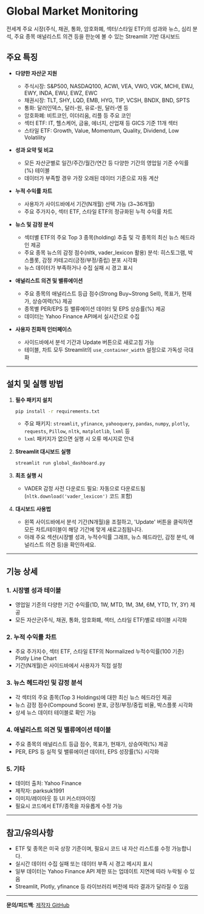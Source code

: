 # Global Market Monitoring

전세계 주요 시장(주식, 채권, 통화, 암호화폐, 섹터/스타일 ETF)의 성과와 뉴스, 심리 분석, 주요 종목 애널리스트 의견 등을 한눈에 볼 수 있는 Streamlit 기반 대시보드

## 주요 특징

- **다양한 자산군 지원**
  - 주식시장: S&P500, NASDAQ100, ACWI, VEA, VWO, VGK, MCHI, EWJ, EWY, INDA, EWU, EWZ, EWC
  - 채권시장: TLT, SHY, LQD, EMB, HYG, TIP, VCSH, BNDX, BND, SPTS
  - 통화: 달러인덱스, 달러-원, 유로-원, 달러-엔 등
  - 암호화폐: 비트코인, 이더리움, 리플 등 주요 코인
  - 섹터 ETF: IT, 헬스케어, 금융, 에너지, 산업재 등 GICS 기준 11개 섹터
  - 스타일 ETF: Growth, Value, Momentum, Quality, Dividend, Low Volatility

- **성과 요약 및 비교**
  - 모든 자산군별로 일간/주간/월간/연간 등 다양한 기간의 영업일 기준 수익률(%) 테이블
  - 데이터가 부족할 경우 가장 오래된 데이터 기준으로 자동 계산

- **누적 수익률 차트**
  - 사용자가 사이드바에서 기간(N개월) 선택 가능 (3~36개월)
  - 주요 주가지수, 섹터 ETF, 스타일 ETF의 정규화된 누적 수익률 차트

- **뉴스 및 감정 분석**
  - 섹터별 ETF의 주요 Top 3 종목(holding) 추출 및 각 종목의 최신 뉴스 헤드라인 제공
  - 주요 종목 뉴스의 감정 점수(nltk, vader_lexicon 활용) 분석: 히스토그램, 박스플롯, 감정 카테고리(긍정/부정/중립) 분포 시각화
  - 뉴스 데이터가 부족하거나 수집 실패 시 경고 표시

- **애널리스트 의견 및 밸류에이션**
  - 주요 종목의 애널리스트 등급 점수(Strong Buy~Strong Sell), 목표가, 현재가, 상승여력(%) 제공
  - 종목별 PER/EPS 등 밸류에이션 데이터 및 EPS 상승률(%) 제공
  - 데이터는 Yahoo Finance API에서 실시간으로 수집

- **사용자 친화적 인터페이스**
  - 사이드바에서 분석 기간과 Update 버튼으로 새로고침 가능
  - 테이블, 차트 모두 Streamlit의 `use_container_width` 설정으로 가독성 극대화

---

## 설치 및 실행 방법

1. **필수 패키지 설치**
   ```bash
   pip install -r requirements.txt
   ```
   - 주요 패키지: `streamlit`, `yfinance`, `yahooquery`, `pandas`, `numpy`, `plotly`, `requests`, `Pillow`, `nltk`, `matplotlib`, `lxml` 등
   - `lxml` 패키지가 없으면 실행 시 오류 메시지로 안내

2. **Streamlit 대시보드 실행**
   ```bash
   streamlit run global_dashboard.py
   ```

3. **최초 실행 시**
   - VADER 감정 사전 다운로드 필요: 자동으로 다운로드됨 (`nltk.download('vader_lexicon')` 코드 포함)

4. **대시보드 사용법**
   - 왼쪽 사이드바에서 분석 기간(N개월)을 조절하고, 'Update' 버튼을 클릭하면 모든 차트/테이블이 해당 기간에 맞게 새로고침됩니다.
   - 아래 주요 섹션(시장별 성과, 누적수익률 그래프, 뉴스 헤드라인, 감정 분석, 애널리스트 의견 등)을 확인하세요.

---

## 기능 상세

### 1. 시장별 성과 테이블
- 영업일 기준의 다양한 기간 수익률(1D, 1W, MTD, 1M, 3M, 6M, YTD, 1Y, 3Y) 제공
- 모든 자산군(주식, 채권, 통화, 암호화폐, 섹터, 스타일 ETF)별로 테이블 시각화

### 2. 누적 수익률 차트
- 주요 주가지수, 섹터 ETF, 스타일 ETF의 Normalized 누적수익률(100 기준) Plotly Line Chart
- 기간(N개월)은 사이드바에서 사용자가 직접 설정

### 3. 뉴스 헤드라인 및 감정 분석
- 각 섹터의 주요 종목(Top 3 Holdings)에 대한 최신 뉴스 헤드라인 제공
- 뉴스 감정 점수(Compound Score) 분포, 긍정/부정/중립 비율, 박스플롯 시각화
- 상세 뉴스 데이터 테이블로 확인 가능

### 4. 애널리스트 의견 및 밸류에이션 테이블
- 주요 종목의 애널리스트 등급 점수, 목표가, 현재가, 상승여력(%) 제공
- PER, EPS 등 실적 및 밸류에이션 데이터, EPS 성장률(%) 시각화

### 5. 기타
- 데이터 출처: Yahoo Finance
- 제작자: parksuk1991
- 이미지/레이아웃 등 UI 커스터마이징
- 필요시 코드에서 ETF/종목을 자유롭게 수정 가능

---

## 참고/유의사항

- ETF 및 종목은 미국 상장 기준이며, 필요시 코드 내 자산 리스트를 수정 가능합니다.
- 실시간 데이터 수집 실패 또는 데이터 부족 시 경고 메시지 표시
- 일부 데이터는 Yahoo Finance API 제한 또는 업데이트 지연에 따라 누락될 수 있음
- Streamlit, Plotly, yfinance 등 라이브러리 버전에 따라 결과가 달라질 수 있음

---

**문의/피드백**: [제작자 GitHub](https://github.com/parksuk1991)
